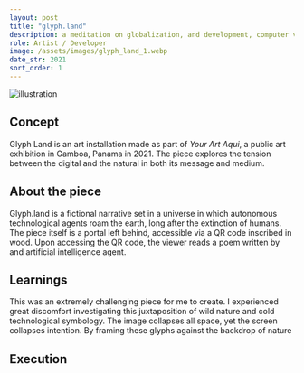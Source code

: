 ```yaml
---
layout: post
title: "glyph.land"
description: a meditation on globalization, and development, computer vision.
role: Artist / Developer
image: /assets/images/glyph_land_1.webp
date_str: 2021
sort_order: 1
---
```


![illustration]({{site.baseurl}}/assets/images/glyph_land.webp)

## Concept

Glyph Land is an art installation made as part of *Your Art Aqui*, a public art exhibition in Gamboa, Panama in 2021. The piece explores the tension between the digital and the natural in both its message and medium. 

## About the piece

Glyph.land is a fictional narrative set in a universe in which autonomous technological agents roam the earth, long after the extinction of humans. The piece itself is a portal left behind, accessible via a QR code inscribed in wood. Upon accessing the QR code, the viewer reads a poem written by and artificial intelligence agent. 

## Learnings

This was an extremely challenging piece for me to create. I experienced great discomfort investigating this juxtaposition of wild nature and cold technological symbology. The image collapses all space, yet the screen collapses intention. By framing these glyphs against the backdrop of nature

## Execution